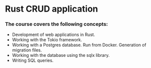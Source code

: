 # Rust CRUD application

### The course covers the following concepts:
- Development of web applications in Rust.
- Working with the Tokio framework.
- Working with a Postgres database. Run from Docker. Generation of migration files.
- Working with the database using the sqlx library.
- Writing SQL queries.
